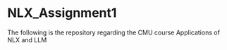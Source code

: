 # NLX_Assignment1
The following is the repository regarding the CMU course Applications of NLX and LLM
